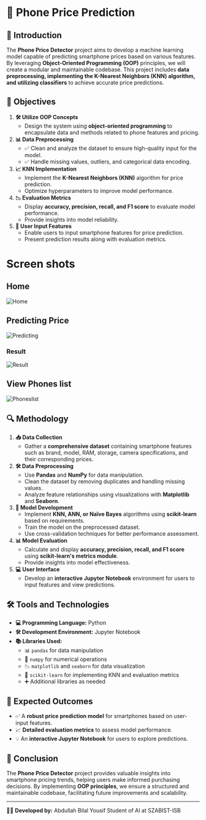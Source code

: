 # 📱 Phone Price Prediction

## 🚀 Introduction
The **Phone Price Detector** project aims to develop a machine learning model capable of predicting smartphone prices based on various features. By leveraging **Object-Oriented Programming (OOP)** principles, we will create a modular and maintainable codebase. This project includes **data preprocessing, implementing the K-Nearest Neighbors (KNN) algorithm, and utilizing classifiers** to achieve accurate price predictions.

## 🎯 Objectives
1. **🛠 Utilize OOP Concepts**
   - Design the system using **object-oriented programming** to encapsulate data and methods related to phone features and pricing.
2. **📊 Data Preprocessing**
   - ✅ Clean and analyze the dataset to ensure high-quality input for the model.
   - ✅ Handle missing values, outliers, and categorical data encoding.
3. **📈 KNN Implementation**
   - Implement the **K-Nearest Neighbors (KNN)** algorithm for price prediction.
   - Optimize hyperparameters to improve model performance.
4. **📉 Evaluation Metrics**
   - Display **accuracy, precision, recall, and F1 score** to evaluate model performance.
   - Provide insights into model reliability.
5. **📲 User Input Features**
   - Enable users to input smartphone features for price prediction.
   - Present prediction results along with evaluation metrics.
# Screen shots
## Home
![Home](https://github.com/user-attachments/assets/91614c81-4c4e-4906-8991-fd0ce9fae488)
## Predicting Price
![Predicting](https://github.com/user-attachments/assets/d210bc65-39bc-49aa-a84a-45f34d842e9d)
### Result
![Result](https://github.com/user-attachments/assets/32a8cb42-dd70-4e11-83c5-a308b64d6aff)

## View Phones list
![Phoneslist](https://github.com/user-attachments/assets/097c9391-3c96-4741-a878-b7a131234b9c)

## 🔍 Methodology
1. **📥 Data Collection**
   - Gather a **comprehensive dataset** containing smartphone features such as brand, model, RAM, storage, camera specifications, and their corresponding prices.
2. **🛠 Data Preprocessing**
   - Use **Pandas** and **NumPy** for data manipulation.
   - Clean the dataset by removing duplicates and handling missing values.
   - Analyze feature relationships using visualizations with **Matplotlib** and **Seaborn**.
3. **🤖 Model Development**
   - Implement **KNN, ANN, or Naïve Bayes** algorithms using **scikit-learn** based on requirements.
   - Train the model on the preprocessed dataset.
   - Use cross-validation techniques for better performance assessment.
4. **📊 Model Evaluation**
   - Calculate and display **accuracy, precision, recall, and F1 score** using **scikit-learn's metrics module**.
   - Provide insights into model effectiveness.
5. **💻 User Interface**
   - Develop an **interactive Jupyter Notebook** environment for users to input features and view predictions.

## 🛠 Tools and Technologies
- **💻 Programming Language:** Python
- **🛠 Development Environment:** Jupyter Notebook
- **📚 Libraries Used:**
  - 📊 `pandas` for data manipulation
  - 🔢 `numpy` for numerical operations
  - 📉 `matplotlib` and `seaborn` for data visualization
  - 🤖 `scikit-learn` for implementing KNN and evaluation metrics
  - ➕ Additional libraries as needed

## 🎯 Expected Outcomes
- ✅ A **robust price prediction model** for smartphones based on user-input features.
- 📈 **Detailed evaluation metrics** to assess model performance.
- 💡 An **interactive Jupyter Notebook** for users to explore predictions.

## 🎤 Conclusion
The **Phone Price Detector** project provides valuable insights into smartphone pricing trends, helping users make informed purchasing decisions. By implementing **OOP principles**, we ensure a structured and maintainable codebase, facilitating future improvements and scalability.

---
👨‍💻 **Developed by:** Abdullah Bilal Yousif Student of AI
at SZABIST-ISB
